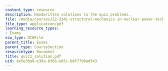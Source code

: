 ```yaml
---
content_type: resource
description: Handwritten solutions to the quiz problems.
file: /media/courses/22-314j-structural-mechanics-in-nuclear-power-technology-fall-2006/4e5e30a0e38a8f66e85cb8f7790adf43_quiz1_solution.pdf
file_type: application/pdf
learning_resource_types:
- Exams
ocw_type: OCWFile
parent_title: Exams
parent_type: CourseSection
resourcetype: Document
title: quiz1_solution.pdf
uid: 4e5e30a0-e38a-8f66-e85c-b8f7790adf43
---
```

